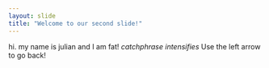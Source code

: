 ```yaml
---
layout: slide
title: "Welcome to our second slide!"
---
```

hi. my name is julian and I am fat! *catchphrase intensifies*
Use the left arrow to go back!
